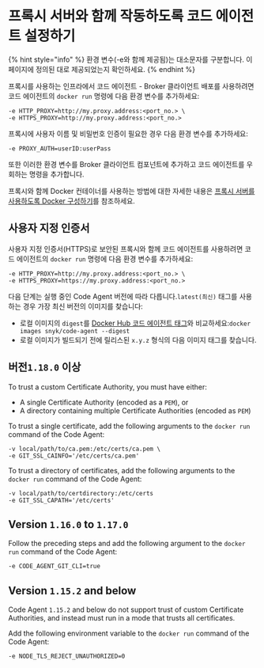 # 프록시 서버와 함께 작동하도록 코드 에이전트 설정하기

{% hint style="info" %}
환경 변수(-e와 함께 제공됨)는 대소문자를 구분합니다. 이 페이지에 정의된 대로 제공되었는지 확인하세요.
{% endhint %}

프록시를 사용하는 인프라에서 코드 에이전트 - Broker 클라이언트 배포를 사용하려면 코드 에이전트의 `docker run` 명령에 다음 환경 변수를 추가하세요:

```
-e HTTP_PROXY=http://my.proxy.address:<port_no.> \
-e HTTPS_PROXY=http://my.proxy.address:<port_no.>
```

프록시에 사용자 이름 및 비밀번호 인증이 필요한 경우 다음 환경 변수를 추가하세요:

```
-e PROXY_AUTH=userID:userPass
```

또한 이러한 환경 변수를 Broker 클라이언트 컴포넌트에 추가하고 코드 에이전트를 우회하는 명령을 추가합니다.

프록시와 함께 Docker 컨테이너를 사용하는 방법에 대한 자세한 내용은 [프록시 서버를 사용하도록 Docker 구성하기](https://docs.docker.com/network/proxy/)를 참조하세요.&#x20;

## 사용자 지정 인증서

사용자 지정 인증서(HTTPS)로 보안된 프록시와 함께 코드 에이전트를 사용하려면 코드 에이전트의 `docker run` 명령에 다음 환경 변수를 추가하세요:

```
-e HTTP_PROXY=http://my.proxy.address:<port_no.> \
-e HTTPS_PROXY=https://my.proxy.address:<port_no.>
```

다음 단계는 실행 중인 Code Agent 버전에 따라 다릅니다.`latest(최신)` 태그를 사용하는 경우 가장 최신 버전의 이미지를 찾습니다:

* 로컬 이미지의 `digest`를 [Docker Hub 코드 에이전트 태그](https://hub.docker.com/r/snyk/code-agent/tags)와 비교하세요:`docker images snyk/code-agent --digest`
* 로컬 이미지가 빌드되기 전에 릴리스된 `x.y.z` 형식의 다음 이미지 태그를 찾습니다.

## 버&#xC804;**`1.18.0`** 이상

To trust a custom Certificate Authority, you must have either:

* A single Certificate Authority (encoded as a `PEM`), or
* A directory containing multiple Certificate Authorities (encoded as `PEM`)

To trust a single certificate, add the following arguments to the `docker run` command of the Code Agent:

```
-v local/path/to/ca.pem:/etc/certs/ca.pem \
-e GIT_SSL_CAINFO='/etc/certs/ca.pem'
```

To trust a directory of certificates, add the following arguments to the `docker run` command of the Code Agent:

```
-v local/path/to/certdirectory:/etc/certs
-e GIT_SSL_CAPATH='/etc/certs'
```

## **Version `1.16.0` to `1.17.0`**

Follow the preceding steps and add the following argument to the `docker run` command of the Code Agent:

```
-e CODE_AGENT_GIT_CLI=true
```

## **Version `1.15.2` and below**

Code Agent `1.15.2` and below do not support trust of custom Certificate Authorities, and instead must run in a mode that trusts all certificates.

Add the following environment variable to the `docker run` command of the Code Agent:

```
-e NODE_TLS_REJECT_UNAUTHORIZED=0
```
